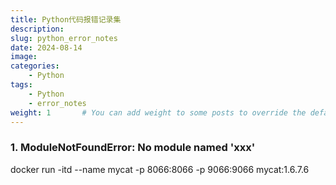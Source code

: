 ```yaml
---
title: Python代码报错记录集
description:
slug: python_error_notes
date: 2024-08-14
image: 
categories:
    - Python
tags:
    - Python
    - error_notes
weight: 1       # You can add weight to some posts to override the default sorting (date descending)
---
```


### 1. ModuleNotFoundError: No module named 'xxx'

docker run -itd --name mycat -p 8066:8066 -p 9066:9066 mycat:1.6.7.6